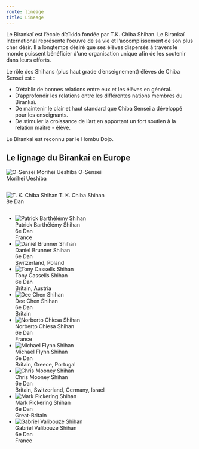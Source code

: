 ```yaml
---
route: lineage
title: Lineage
---
```

<section class="intro">

Le Birankaï est l’école d’aïkido fondée par T.K. Chiba Shihan. Le Birankaï International
représente l’oeuvre de sa vie et l’accomplissement de son plus cher désir. Il a
longtemps désiré que ses élèves dispersés à travers le monde puissent bénéficier
d’une organisation unique afin de les soutenir dans leurs efforts.

Le rôle des Shihans (plus haut grade d’enseignement) élèves de Chiba Sensei est :

- D’établir de bonnes relations entre eux et les élèves en général.
- D’approfondir les relations entre les différentes nations membres du Birankaï.
- De maintenir le clair et haut standard que Chiba Sensei a développé pour les enseignants.
- De stimuler la croissance de l’art en apportant un fort soutien à la relation maître - élève.

Le Birankai est reconnu par le Hombu Dojo.

</section>

## Le lignage du Birankai en Europe

<section class="lineage">
  <img src="/images/lineage/o_sensei.jpg" alt="O-Sensei Morihei Ueshiba" />
  <span>O-Sensei<br />
    Morihei Ueshiba</span>
  <p><img src="/images/lineage/arrow1.gif" alt="" /></p>
  <img src="/images/lineage/chiba_sensei.jpg" alt="T. K. Chiba Shihan" />
  <span>T. K. Chiba Shihan<br />
    8e Dan</span>
  <p><img src="/images/lineage/arrow1.gif" alt="" /></p>

  - <img src="/images/lineage/patrick_barthelemy.png" alt="Patrick Barthélémy Shihan" />\
      Patrick Barthélémy Shihan\
      6e Dan\
      France
  - <img src="/images/lineage/daniel_brunner.jpg" alt="Daniel Brunner Shihan" />\
      Daniel Brunner Shihan\
      6e Dan\
      Switzerland,
      Poland
  - <img src="/images/lineage/tony_cassells.jpg" alt="Tony Cassells Shihan" />\
      Tony Cassells Shihan\
      6e Dan\
      Britain,
      Austria
  - <img src="/images/lineage/dee_chen.jpg" alt="Dee Chen Shihan" />\
      Dee Chen Shihan\
      6e Dan\
      Britain
  - <img src="/images/lineage/norberto_chiesa.jpg" alt="Norberto Chiesa Shihan" />\
      Norberto Chiesa Shihan\
      6e Dan\
      France
  - <img src="/images/lineage/michael_flynn.jpg" alt="Michael Flynn Shihan" />\
      Michael Flynn Shihan\
      6e Dan\
      Britain,
      Greece,
      Portugal
  - <img src="/images/lineage/chris_mooney.jpg" alt="Chris Mooney Shihan" />\
      Chris Mooney Shihan\
      6e Dan\
      Britain,
      Switzerland,
      Germany,
      Israel
  - <img src="/images/lineage/mark_pickering.jpg" alt="Mark Pickering Shihan" />\
      Mark Pickering Shihan\
      6e Dan\
      Great-Britain
  - <img src="/images/lineage/gabriel_valibouze.jpg" alt="Gabriel Valibouze Shihan" />\
      Gabriel Valibouze Shihan\
      6e Dan\
      France

</section>
